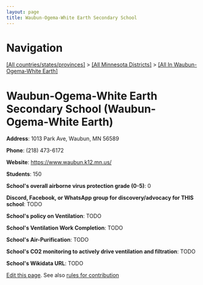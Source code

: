 ```yaml
---
layout: page
title: Waubun-Ogema-White Earth Secondary School
---
```

# Navigation

[[All countries/states/provinces]](../../..) > [[All Minnesota Districts]](../..) > [[All In Waubun-Ogema-White Earth]](..)

# Waubun-Ogema-White Earth Secondary School (Waubun-Ogema-White Earth)

**Address**: 1013 Park Ave, Waubun, MN 56589

**Phone**: (218) 473-6172

**Website**: <https://www.waubun.k12.mn.us/>

**Students**: 150

**School's overall airborne virus protection grade (0-5)**: 0

**Discord, Facebook, or WhatsApp group for discovery/advocacy for THIS school**: TODO

**School's policy on Ventilation**: TODO

**School's Ventilation Work Completion**: TODO

**School's Air-Purification**: TODO

**School's CO2 monitoring to actively drive ventilation and filtration**: TODO

**School's Wikidata URL**: TODO


[Edit this page](https://github.com/ventilate-schools/MN/edit/main/./Waubun-Ogema-White_Earth/Waubun-Ogema-White_Earth_Secondary_School.md). See also [rules for contribution](../../../contribution-rules/)